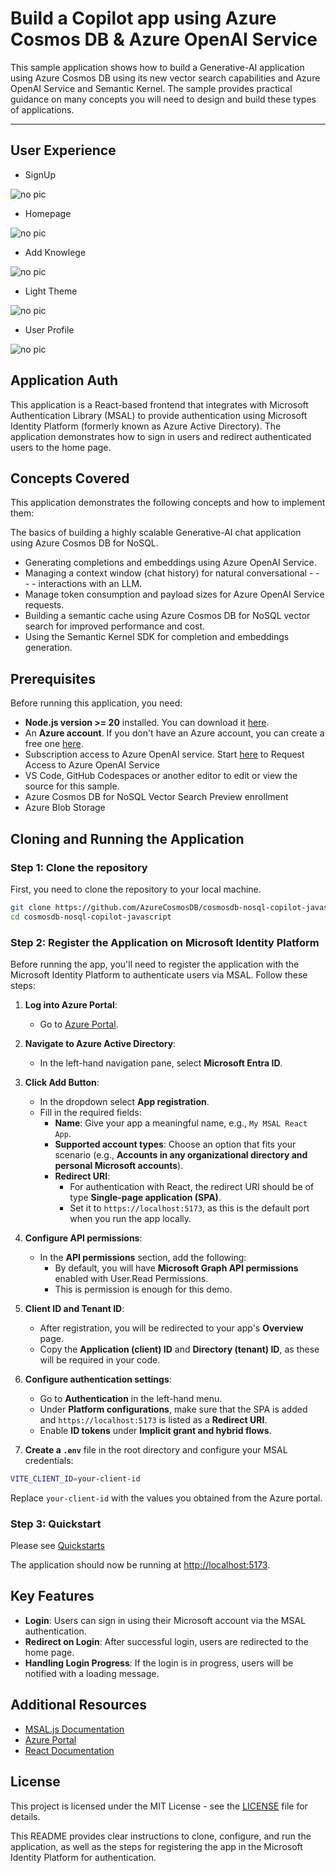 # Build a Copilot app using Azure Cosmos DB & Azure OpenAI Service

This sample application shows how to build a Generative-AI application using Azure Cosmos DB using its new vector search capabilities and Azure OpenAI Service and Semantic Kernel. The sample provides practical guidance on many concepts you will need to design and build these types of applications.

---

## User Experience
- SignUp

![no pic](./diagrams/Signin.png)

- Homepage

![no pic](./diagrams/HomePage.png)

- Add Knowlege

![no pic](./diagrams/AddKnowlege.png)

- Light Theme

![no pic](./diagrams/LightTheme.png)

- User Profile

![no pic](./diagrams/UserProfile.png)

## Application Auth

This application is a React-based frontend that integrates with Microsoft Authentication Library (MSAL) to provide authentication using Microsoft Identity Platform (formerly known as Azure Active Directory). The application demonstrates how to sign in users and redirect authenticated users to the home page.

## Concepts Covered
This application demonstrates the following concepts and how to implement them:

The basics of building a highly scalable Generative-AI chat application using Azure Cosmos DB for NoSQL.
- Generating completions and embeddings using Azure OpenAI Service.
- Managing a context window (chat history) for natural conversational - - - - interactions with an LLM.
- Manage token consumption and payload sizes for Azure OpenAI Service requests.
- Building a semantic cache using Azure Cosmos DB for NoSQL vector search for improved performance and cost.
- Using the Semantic Kernel SDK for completion and embeddings generation.

## Prerequisites

Before running this application, you need:

- **Node.js version >= 20** installed. You can download it [here](https://nodejs.org/).
- An **Azure account**. If you don't have an Azure account, you can create a free one [here](https://azure.microsoft.com/free/).
- Subscription access to Azure OpenAI service. Start [here](https://learn.microsoft.com/legal/cognitive-services/openai/limited-access?WT.mc_id=studentamb_225706) to Request Access to Azure OpenAI Service
- VS Code, GitHub Codespaces or another editor to edit or view the source for this sample.
- Azure Cosmos DB for NoSQL Vector Search Preview enrollment
- Azure Blob Storage

## Cloning and Running the Application

### Step 1: Clone the repository

First, you need to clone the repository to your local machine.

```bash
git clone https://github.com/AzureCosmosDB/cosmosdb-nosql-copilot-javascript
cd cosmosdb-nosql-copilot-javascript
```

### Step 2: Register the Application on Microsoft Identity Platform

Before running the app, you'll need to register the application with the Microsoft Identity Platform to authenticate users via MSAL. Follow these steps:

1. **Log into Azure Portal**:
   - Go to [Azure Portal](https://portal.azure.com/).
   
2. **Navigate to Azure Active Directory**:
   - In the left-hand navigation pane, select **Microsoft Entra ID**.

3. **Click Add Button**:
   - In the dropdown select **App registration**.
   - Fill in the required fields:
     - **Name**: Give your app a meaningful name, e.g., `My MSAL React App`.
     - **Supported account types**: Choose an option that fits your scenario (e.g., **Accounts in any organizational directory and personal Microsoft accounts**).
     - **Redirect URI**: 
       - For authentication with React, the redirect URI should be of type **Single-page application (SPA)**.
       - Set it to `https://localhost:5173`, as this is the default port when you run the app locally.

4. **Configure API permissions**:
   - In the **API permissions** section, add the following:
     - By default, you will have **Microsoft Graph API permissions** enabled with  User.Read Permissions.
     - This is permission is enough for this demo.

5. **Client ID and Tenant ID**:
   - After registration, you will be redirected to your app's **Overview** page.
   - Copy the **Application (client) ID** and **Directory (tenant) ID**, as these will be required in your code.

6. **Configure authentication settings**:
   - Go to **Authentication** in the left-hand menu.
   - Under **Platform configurations**, make sure that the SPA is added and `https://localhost:5173` is listed as a **Redirect URI**.
   - Enable **ID tokens** under **Implicit grant and hybrid flows**.

7. **Create a `.env`** file in the root directory and configure your MSAL credentials:

```bash
VITE_CLIENT_ID=your-client-id
```

Replace `your-client-id` with the values you obtained from the Azure portal.


### Step 3: Quickstart

Please see [Quickstarts](./QUICK_START.md)


The application should now be running at [http://localhost:5173](http://localhost:5173).

## Key Features

- **Login**: Users can sign in using their Microsoft account via the MSAL authentication.
- **Redirect on Login**: After successful login, users are redirected to the home page.
- **Handling Login Progress**: If the login is in progress, users will be notified with a loading message.


## Additional Resources

- [MSAL.js Documentation](https://docs.microsoft.com/en-us/azure/active-directory/develop/msal-overview)
- [Azure Portal](https://portal.azure.com/)
- [React Documentation](https://react.dev/learn)

## License

This project is licensed under the MIT License - see the [LICENSE](LICENSE) file for details.

This README provides clear instructions to clone, configure, and run the application, as well as the steps for registering the app in the Microsoft Identity Platform for authentication.